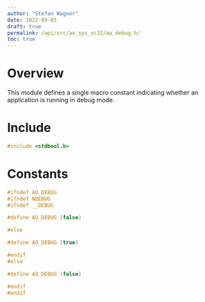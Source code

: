 ```yaml
---
author: "Stefan Wagner"
date: 2022-09-05
draft: true
permalink: /api/src/ao_sys_xc32/ao_debug.h/
toc: true
---
```


# Overview

This module defines a single macro constant indicating whether an application is running in debug mode.

# Include

```c
#include <stdbool.h>
```

# Constants

```c
#ifndef AO_DEBUG
#ifndef NDEBUG
#ifndef __DEBUG

#define AO_DEBUG (false)

#else

#define AO_DEBUG (true)

#endif
#else

#define AO_DEBUG (false)

#endif
#endif
```
